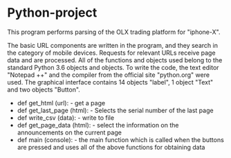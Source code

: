 # Python-project
This program performs parsing of the OLX trading platform for "iphone-X".

The basic URL components are written in the program, and they search in the category of mobile devices.
Requests for relevant URLs receive page data and are processed.
All of the functions and objects used belong to the standard Python 3.6 objects and objects.
To write the code, the text editor "Notepad ++" and the compiler from the official site "python.org" were used.
The graphical interface contains 14 objects "label", 1 object "Text" and two objects "Button".


 -  def get_html (url): - get a page
 - def get_last_page (html): - Selects the serial number of the last page
 - def write_csv (data): - write to file
 - def get_page_data (html): - select the information on the announcements on the current page
 - def main (console): - the main function which is called when the buttons are pressed and uses all of the above functions for obtaining data

